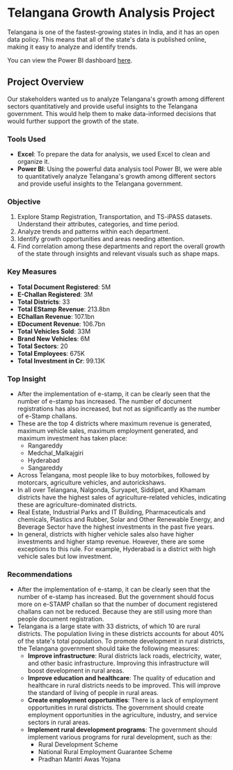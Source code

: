 # Telangana Growth Analysis Project

Telangana is one of the fastest-growing states in India, and it has an open data policy. This means that all of the state's data is published online, making it easy to analyze and identify trends.

You can view the Power BI dashboard [here](https://app.powerbi.com/view?r=eyJrIjoiYTIxNGVkZTYtZGMzMy00OGEzLWFkZmUtNjdhZGRlMTAzNzc1IiwidCI6ImM2ZTU0OWIzLTVmNDUtNDAzMi1hYWU5LWQ0MjQ0ZGM1YjJjNCJ9).


## Project Overview

Our stakeholders wanted us to analyze Telangana's growth among different sectors quantitatively and provide useful insights to the Telangana government. This would help them to make data-informed decisions that would further support the growth of the state.

### Tools Used
- **Excel**: To prepare the data for analysis, we used Excel to clean and organize it.
- **Power BI**: Using the powerful data analysis tool Power BI, we were able to quantitatively analyze Telangana's growth among different sectors and provide useful insights to the Telangana government.

### Objective
1. Explore Stamp Registration, Transportation, and TS-iPASS datasets. Understand their attributes, categories, and time period.
2. Analyze trends and patterns within each department.
3. Identify growth opportunities and areas needing attention.
4. Find correlation among these departments and report the overall growth of the state through insights and relevant visuals such as shape maps.

### Key Measures
- **Total Document Registered**: 5M
- **E-Challan Registered**: 3M
- **Total Districts**: 33
- **Total EStamp Revenue**: 213.8bn
- **EChallan Revenue**: 107.1bn
- **EDocument Revenue**: 106.7bn
- **Total Vehicles Sold**: 33M
- **Brand New Vehicles**: 6M
- **Total Sectors**: 20
- **Total Employees**: 675K
- **Total Investment in Cr**: 99.13K

### Top Insight
- After the implementation of e-stamp, it can be clearly seen that the number of e-stamp has increased. The number of document registrations has also increased, but not as significantly as the number of e-Stamp challans.
- These are the top 4 districts where maximum revenue is generated, maximum vehicle sales, maximum employment generated, and maximum investment has taken place:
  - Rangareddy
  - Medchal_Malkajgiri
  - Hyderabad
  - Sangareddy
- Across Telangana, most people like to buy motorbikes, followed by motorcars, agriculture vehicles, and autorickshaws.
- In all over Telangana, Nalgonda, Suryapet, Siddipet, and Khamam districts have the highest sales of agriculture-related vehicles, indicating these are agriculture-dominated districts.
- Real Estate, Industrial Parks and IT Building, Pharmaceuticals and chemicals, Plastics and Rubber, Solar and Other Renewable Energy, and Beverage Sector have the highest investments in the past five years.
- In general, districts with higher vehicle sales also have higher investments and higher stamp revenue. However, there are some exceptions to this rule. For example, Hyderabad is a district with high vehicle sales but low investment.


### Recommendations
- After the implementation of e-stamp, it can be clearly seen that the number of e-stamp has increased. But the government should focus more on e-STAMP challan so that the number of document registered challans can not be reduced. Because they are still using more than people document registration.
- Telangana is a large state with 33 districts, of which 10 are rural districts. The population living in these districts accounts for about 40% of the state's total population. To promote development in rural districts, the Telangana government should take the following measures:
  - **Improve infrastructure**: Rural districts lack roads, electricity, water, and other basic infrastructure. Improving this infrastructure will boost development in rural areas.
  - **Improve education and healthcare**: The quality of education and healthcare in rural districts needs to be improved. This will improve the standard of living of people in rural areas.
  - **Create employment opportunities**: There is a lack of employment opportunities in rural districts. The government should create employment opportunities in the agriculture, industry, and service sectors in rural areas.
  - **Implement rural development programs**: The government should implement various programs for rural development, such as the:
    - Rural Development Scheme
    - National Rural Employment Guarantee Scheme
    - Pradhan Mantri Awas Yojana
